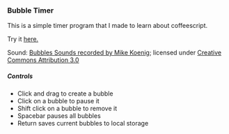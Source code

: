  
### Bubble Timer

This is a simple timer program that I made to learn about coffeescript.

Try it [here.](http://bobgeis.github.io/BubbleTimer/)

Sound: [Bubbles Sounds recorded by Mike Koenig](http://soundbible.com/1137-Bubbles.html);
licensed under [Creative Commons Attribution 3.0](http://creativecommons.org/licenses/by/3.0/)


##### Controls

* Click and drag to create a bubble
* Click on a bubble to pause it
* Shift click on a bubble to remove it
* Spacebar pauses all bubbles
* Return saves current bubbles to local storage

